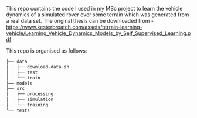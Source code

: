 This repo contains the code I used in my MSc project to learn the vehicle dynamics of a simulated rover over some terrain which was generated from a real data set. The original thesis can be downloaded from - https://www.kesterbroatch.com/assets/terrain-learning-vehicle/Learning_Vehicle_Dynamics_Models_by_Self_Supervised_Learning.pdf

This repo is organised as follows:

```bash
├── data
│   ├── download-data.sh
│   ├── test
│   └── train
├── models
├── src
│   ├── processing
│   ├── simulation
│   └── training
└── tests
```
